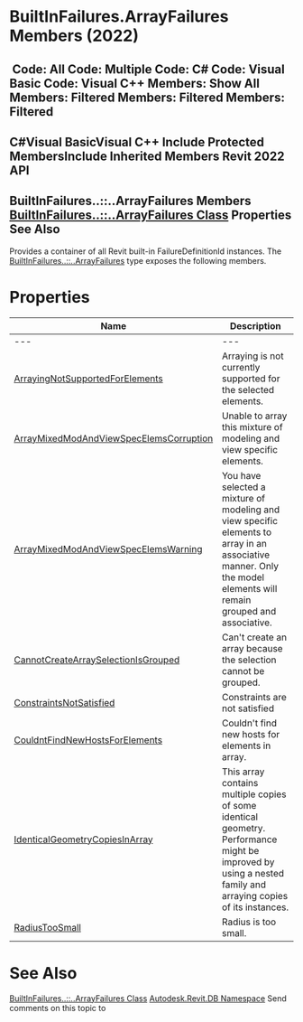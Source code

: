 # BuiltInFailures.ArrayFailures Members (2022)

﻿
 Code: All Code: Multiple Code: C# Code: Visual Basic Code: Visual C++  Members: Show All Members: Filtered Members: Filtered Members: Filtered   
---  
C#Visual BasicVisual C++
Include Protected MembersInclude Inherited Members
Revit 2022 API  
---  
BuiltInFailures..::..ArrayFailures Members  
[BuiltInFailures..::..ArrayFailures Class](a8efa8dc-7028-5cd0-a41b-44fbe06ad0d6.md "BuiltInFailures.ArrayFailures Class") Properties See Also  
---  
Provides a container of all Revit built-in FailureDefinitionId instances.
The [BuiltInFailures..::..ArrayFailures](a8efa8dc-7028-5cd0-a41b-44fbe06ad0d6.md "BuiltInFailures.ArrayFailures Class") type exposes the following members.
# Properties
| Name | Description |
| --- | --- |
| --- | --- | --- |
| [ArrayingNotSupportedForElements](55686746-f5ca-2547-0e1d-c96212d46127.md "ArrayingNotSupportedForElements Property") | Arraying is not currently supported for the selected elements. |
| [ArrayMixedModAndViewSpecElemsCorruption](689a35bb-309a-b35d-00c7-6d79f94b3b97.md "ArrayMixedModAndViewSpecElemsCorruption Property") | Unable to array this mixture of modeling and view specific elements. |
| [ArrayMixedModAndViewSpecElemsWarning](e68800b8-d1e7-c5a4-c281-670c09e743c3.md "ArrayMixedModAndViewSpecElemsWarning Property") | You have selected a mixture of modeling and view specific elements to array in an associative manner. Only the model elements will remain grouped and associative. |
| [CannotCreateArraySelectionIsGrouped](f1b76e6e-ed3f-5401-d0a7-1d80fa092266.md "CannotCreateArraySelectionIsGrouped Property") | Can't create an array because the selection cannot be grouped. |
| [ConstraintsNotSatisfied](dd38d5fb-fda5-2058-883d-57c920b4f69c.md "ConstraintsNotSatisfied Property") | Constraints are not satisfied |
| [CouldntFindNewHostsForElements](f09a7625-31aa-1858-96f8-a15582bca0f4.md "CouldntFindNewHostsForElements Property") | Couldn't find new hosts for elements in array. |
| [IdenticalGeometryCopiesInArray](5fef1e46-680d-f8e4-c29a-d28352fe9e10.md "IdenticalGeometryCopiesInArray Property") | This array contains multiple copies of some identical geometry. Performance might be improved by using a nested family and arraying copies of its instances. |
| [RadiusTooSmall](3839549c-1e06-5a89-b2b8-4c0e4d919d5f.md "RadiusTooSmall Property") | Radius is too small. |

# See Also
[BuiltInFailures..::..ArrayFailures Class](a8efa8dc-7028-5cd0-a41b-44fbe06ad0d6.md "BuiltInFailures.ArrayFailures Class")
[Autodesk.Revit.DB Namespace](87546ba7-461b-c646-cbb1-2cb8f5bff8b2.md "Autodesk.Revit.DB Namespace")
Send comments on this topic to 